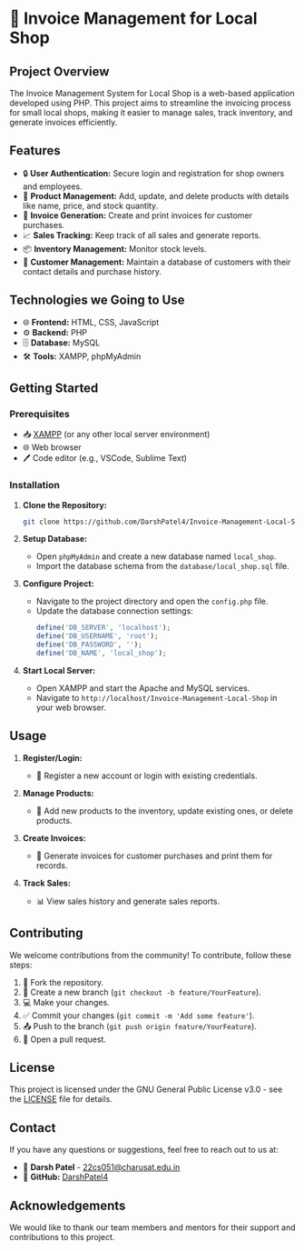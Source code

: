 # 🧾 Invoice Management for Local Shop

## Project Overview
The Invoice Management System for Local Shop is a web-based application developed using PHP. This project aims to streamline the invoicing process for small local shops, making it easier to manage sales, track inventory, and generate invoices efficiently.

## Features
- 🔒 **User Authentication:** Secure login and registration for shop owners and employees.
- 🛒 **Product Management:** Add, update, and delete products with details like name, price, and stock quantity.
- 🧾 **Invoice Generation:** Create and print invoices for customer purchases.
- 📈 **Sales Tracking:** Keep track of all sales and generate reports.
- 📦 **Inventory Management:** Monitor stock levels.
- 👥 **Customer Management:** Maintain a database of customers with their contact details and purchase history.

## Technologies we Going to Use
- 🌐 **Frontend:** HTML, CSS, JavaScript
- ⚙️ **Backend:** PHP
- 🗄️ **Database:** MySQL
- 🛠️ **Tools:** XAMPP, phpMyAdmin

## Getting Started

### Prerequisites
- 📥 [XAMPP](https://www.apachefriends.org/index.html) (or any other local server environment)
- 🌐 Web browser
- 🖊️ Code editor (e.g., VSCode, Sublime Text)

### Installation

1. **Clone the Repository:**
    ```bash
    git clone https://github.com/DarshPatel4/Invoice-Management-Local-Shop.git
    ```

2. **Setup Database:**
    - Open `phpMyAdmin` and create a new database named `local_shop`.
    - Import the database schema from the `database/local_shop.sql` file.

3. **Configure Project:**
    - Navigate to the project directory and open the `config.php` file.
    - Update the database connection settings:
      ```php
      define('DB_SERVER', 'localhost');
      define('DB_USERNAME', 'root');
      define('DB_PASSWORD', '');
      define('DB_NAME', 'local_shop');
      ```

4. **Start Local Server:**
    - Open XAMPP and start the Apache and MySQL services.
    - Navigate to `http://localhost/Invoice-Management-Local-Shop` in your web browser.

## Usage

1. **Register/Login:**
   - 🔐 Register a new account or login with existing credentials.

2. **Manage Products:**
   - 🛒 Add new products to the inventory, update existing ones, or delete products.

3. **Create Invoices:**
   - 🧾 Generate invoices for customer purchases and print them for records.

4. **Track Sales:**
   - 📊 View sales history and generate sales reports.

## Contributing

We welcome contributions from the community! To contribute, follow these steps:

1. 🍴 Fork the repository.
2. 🌿 Create a new branch (`git checkout -b feature/YourFeature`).
3. 💻 Make your changes.
4. ✅ Commit your changes (`git commit -m 'Add some feature'`).
5. 📤 Push to the branch (`git push origin feature/YourFeature`).
6. 🔄 Open a pull request.

## License

This project is licensed under the GNU General Public License v3.0 - see the [LICENSE](LICENSE) file for details.

## Contact

If you have any questions or suggestions, feel free to reach out to us at:

- 📧 **Darsh Patel** - 22cs051@charusat.edu.in
- 🐙 **GitHub:** [DarshPatel4](https://github.com/DarshPatel4)

## Acknowledgements

We would like to thank our team members and mentors for their support and contributions to this project.
